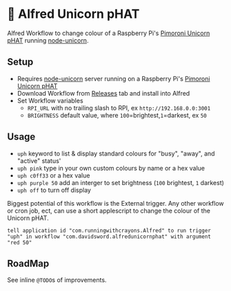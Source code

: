 # 🦄 Alfred Unicorn pHAT

Alfred Workflow to change colour of a Raspberry Pi's [Pimoroni Unicorn pHAT](https://shop.pimoroni.com/products/unicorn-phat) running [node-unicorn](https://github.com/davidsword/node-unicorn).

## Setup

- Requires [node-unicorn](https://github.com/davidsword/node-unicorn) server running on a Raspberry Pi's [Pimoroni Unicorn pHAT](https://shop.pimoroni.com/products/unicorn-phat)
- Download Workflow from [Releases](https://github.com/davidsword/alfred-unicorn-phat/releases) tab and install into Alfred
- Set Workflow variables 
    - `RPI_URL` with no trailing slash to RPI, ex `http://192.168.0.0:3001`
    - `BRIGHTNESS` default value, where `100`=brightest,`1`=darkest, ex `50`


## Usage

- `uph` keyword to list & display standard colours for "busy", "away", and "active" status'
- `uph pink` type in your own custom colours by name or a hex value
- `uph c0ff33` or a hex value
- `uph purple 50` add an interger to set brightness (`100` brightest, `1` darkest)
- `uph off` to turn off display

Biggest potential of this workflow is the External trigger. Any other workflow or cron job, ect, can use a short applescript to change the colour of the Unicorn pHAT.

```osascript
tell application id "com.runningwithcrayons.Alfred" to run trigger "uph" in workflow "com.davidsword.alfredunicornphat" with argument "red 50"
```

## RoadMap

See inline `@TODO`s of improvements.
